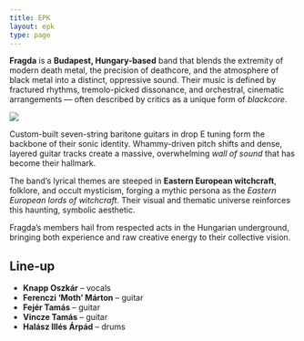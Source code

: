 ```yaml
---
title: EPK
layout: epk
type: page
---
```

**Fragda** is a **Budapest, Hungary-based** band that blends the extremity of modern death metal, the precision of deathcore, and the atmosphere of black metal into a distinct, oppressive sound. Their music is defined by fractured rhythms, tremolo-picked dissonance, and orchestral, cinematic arrangements — often described by critics as a unique form of *blackcore*.

![](/images/uploads/2v9a6639-enhanced-nr.jpg)

Custom-built seven-string baritone guitars in drop E tuning form the backbone of their sonic identity. Whammy-driven pitch shifts and dense, layered guitar tracks create a massive, overwhelming *wall of sound* that has become their hallmark.

The band’s lyrical themes are steeped in **Eastern European witchcraft**, folklore, and occult mysticism, forging a mythic persona as the *Eastern European lords of witchcraft*. Their visual and thematic universe reinforces this haunting, symbolic aesthetic.

Fragda’s members hail from respected acts in the Hungarian underground, bringing both experience and raw creative energy to their collective vision.

## Line-up

* **Knapp Oszkár** – vocals  
* **Ferenczi ‘Moth’ Márton** – guitar  
* **Fejér Tamás** – guitar  
* **Vincze Tamás** – guitar  
* **Halász Illés Árpád** – drums